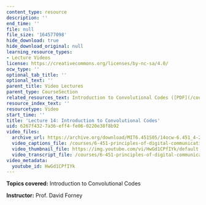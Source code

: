 ```yaml
---
content_type: resource
description: ''
end_time: ''
file: null
file_size: '164577098'
hide_download: true
hide_download_original: null
learning_resource_types:
- Lecture Videos
license: https://creativecommons.org/licenses/by-nc-sa/4.0/
ocw_type: ''
optional_tab_title: ''
optional_text: ''
parent_title: Video Lectures
parent_type: CourseSection
related_resources_text: Introduction to Convolutional Codes ([PDF](/courses/6-451-principles-of-digital-communication-ii-spring-2005/resources/chap9))
resource_index_text: ''
resourcetype: Video
start_time: ''
title: 'Lecture 14: Introduction to Convolutional Codes'
uid: 6267f432-7a36-eff4-fe06-0220e38f8b92
video_files:
  archive_url: https://archive.org/download/MIT6.451S05/14ocw-6.451_4-261-30mar2005-220k.mp4
  video_captions_file: /courses/6-451-principles-of-digital-communication-ii-spring-2005/8de8bf9772e35b2e86786edb42719f8e_HwGd1CPfIYk.vtt
  video_thumbnail_file: https://img.youtube.com/vi/HwGd1CPfIYk/default.jpg
  video_transcript_file: /courses/6-451-principles-of-digital-communication-ii-spring-2005/5b8b5d328a5a4df03e4dcbb68bfa2291_HwGd1CPfIYk.pdf
video_metadata:
  youtube_id: HwGd1CPfIYk
---
```


**Topics covered:** Introduction to Convolutional Codes

**Instructor:** Prof. David Forney

